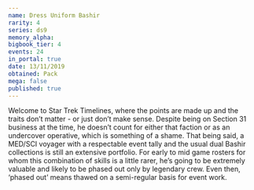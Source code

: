 ```yaml
---
name: Dress Uniform Bashir
rarity: 4
series: ds9
memory_alpha:
bigbook_tier: 4
events: 24
in_portal: true
date: 13/11/2019
obtained: Pack
mega: false
published: true
---
```


Welcome to Star Trek Timelines, where the points are made up and the traits don’t matter - or just don’t make sense. Despite being on Section 31 business at the time, he doesn’t count for either that faction or as an undercover operative, which is something of a shame. That being said, a MED/SCI voyager with a respectable event tally and the usual dual Bashir collections is still an extensive portfolio. For early to mid game rosters for whom this combination of skills is a little rarer, he’s going to be extremely valuable and likely to be phased out only by legendary crew. Even then, ‘phased out’ means thawed on a semi-regular basis for event work.
